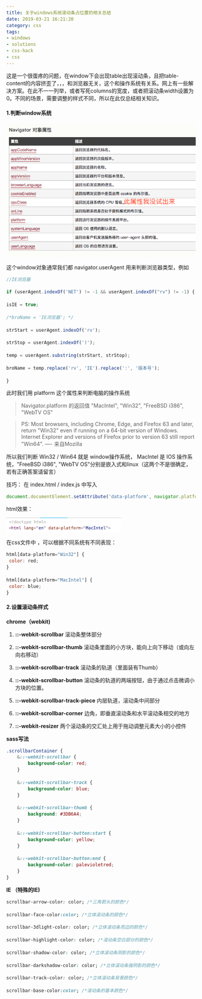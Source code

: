 ```yaml
---
title: 关于windows系统滚动条占位置的相关总结
date: 2019-03-21 16:21:20
category: css
tags:
- windows
- solutions
- css-hack
- css
---
```


这是一个很蛋疼的问题，在window下会出现table出现滚动条，且把table-content的内容挤歪了，，，和浏览器无关，这个和操作系统有关系。网上有一些解决方案。在此不一一列举，或者写死columns的宽度，或者把滚动条width设置为0。不同的场景，需要调整的样式不同，所以在此仅总结相关知识。

 

#### 1.判断window系统

![](windows-table-scrollbar/windows1.png)

 

这个window对象通常我们都 navigator.userAgent 用来判断浏览器类型，例如
```js
//IE浏览器

if (userAgent.indexOf('NET') != -1 && userAgent.indexOf("rv") != -1) {

isIE = true;

/*broName = 'IE浏览器'; */

strStart = userAgent.indexOf('rv');

strStop = userAgent.indexOf(')');

temp = userAgent.substring(strStart, strStop);

broName = temp.replace('rv', 'IE').replace(':', '版本号');

}
```
此时我们用 platform 这个属性来判断电脑的操作系统

> Navigator.platform 的返回值 "MacIntel", "Win32", "FreeBSD i386", "WebTV OS"

>PS:  Most browsers, including Chrome, Edge, and Firefox 63 and later, return "Win32" even if running on a 64-bit version of Windows. Internet Explorer and versions of Firefox prior to version 63 still report "Win64". —- 来自Mozilla

所以我们判断 Win32 / Win64 就是 window操作系统， MacIntel 是 IOS 操作系统，"FreeBSD i386", "WebTV OS"分别是嵌入式和linux（这两个不是很确定，若有正确答案请留言）

技巧： 在 index.html / index.js 中写入 
```js
document.documentElement.setAttribute('data-platform', navigator.platform)，
```

html效果：

![](windows-table-scrollbar/windows2.png)

 

在css文件中 ，可以根据不同系统有不同表现：
```js
html[data-platform="Win32"] {
 color: red;
}

html[data-platform="MacIntel"] {
 color: blue;
}
```
     
#### 2.设置滚动条样式

**chrome（webkit)**

1. **::-webkit-scrollbar** 滚动条整体部分

2. **::-webkit-scrollbar-thumb** 滚动条里面的小方块，能向上向下移动（或向左向右移动）

3. **::-webkit-scrollbar-track** 滚动条的轨道（里面装有Thumb）

4. **::-webkit-scrollbar-button** 滚动条的轨道的两端按钮，由于通过点击微调小方块的位置。

5. **::-webkit-scrollbar-track-piece** 内层轨道，滚动条中间部分

6. **::-webkit-scrollbar-corner** 边角，即垂直滚动条和水平滚动条相交的地方

7. **::-webkit-resizer** 两个滚动条的交汇处上用于拖动调整元素大小的小控件

 

**sass写法**
```css
.scrollbarContainer {
    &::-webkit-scrollbar {
        background-color: red;
    }

    &::-webkit-scrollbar-track {
        background-color: blue;
    }

    &::-webkit-scrollbar-thumb {
        background: #3DB6A4;
    }

    &::-webkit-scrollbar-button:start {
        background-color: yellow;
    }

    &::-webkit-scrollbar-button:end {
        background-color: palevioletred;
    }
}
```

**IE （特殊的IE)**
```css
scrollbar-arrow-color: color; /*三角箭头的颜色*/

scrollbar-face-color:color; /*立体滚动条的颜色*/

scrollbar-3dlight-color: color; /*立体滚动条亮边的颜色*/

scrollbar-highlight-color: color; /*滚动条空白部分的颜色*/

scrollbar-shadow-color: color; /*立体滚动条阴影的颜色*/

scrollbar-darkshadow-color: color; /*立体滚动条强阴影的颜色*/

scrollbar-track-color: color; /*立体滚动条背景颜色*/

scrollbar-base-color:color; /*滚动条的基本颜色*/ 
```
